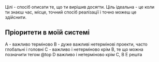 Цілі - спосіб описати те, що ти вирішив досягти.
Ціль ідеальна - це коли ти знаєш час, місце, точний спосіб реалізації і точно можеш це здійснити.

## Пріоритети в моїй системі
А - важливо терміново
B - дуже важливі нетермінові проекти, часто глобальні і головні
C - важливо і нетерміново крім B, те що можна позначити тегом @top
D  важливо і нетерміново крім C, B
E решта